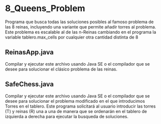 # 8_Queens_Problem
Programa que busca todas las soluciones posibles al famoso problema de las 8 reinas, incluyendo una variante que permite añadir torres al problema. Este problema es escalable al de las n-Reinas cambiando en el programa la variable tablero.max_cells por cualquier otra cantidad distinta de 8

## ReinasApp.java
Compilar y ejecutar este archivo usando Java SE o el compilador que se desee para solucionar el clásico problema de las reinas.

## SafeChess.java
Compilar y ejecutar este archivo usando Java SE o el compilador que se desee para solucionar el problema modificado en el que introducimos Torres en el tablero. Este programa solicitará al usuario introducir las torres (T) y reinas (R) una a una de manera que se ordenarán en el tablero de izquierda a derecha para ejecutar la busqueda de soluciones.
